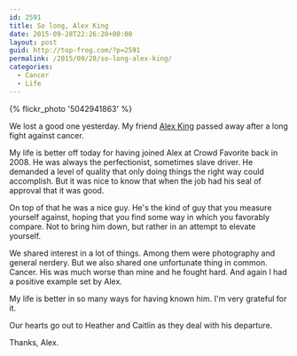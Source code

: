 ```yaml
---
id: 2591
title: So long, Alex King
date: 2015-09-28T22:26:20+00:00
layout: post
guid: http://top-frog.com/?p=2591
permalink: /2015/09/28/so-long-alex-king/
categories:
  - Cancer
  - Life
---
```


{% flickr_photo '5042941863' %} 

We lost a good one yesterday. My friend [Alex King](http://alexking.org) passed away after a long fight against cancer.

My life is better off today for having joined Alex at Crowd Favorite back in 2008. He was always the perfectionist, sometimes slave driver. He demanded a level of quality that only doing things the right way could accomplish. But it was nice to know that when the job had his seal of approval that it was good.

On top of that he was a nice guy. He's the kind of guy that you measure yourself against, hoping that you find some way in which you favorably compare. Not to bring him down, but rather in an attempt to elevate yourself.

We shared interest in a lot of things. Among them were photography and general nerdery. But we also shared one unfortunate thing in common. Cancer. His was much worse than mine and he fought hard. And again I had a positive example set by Alex.

My life is better in so many ways for having known him. I'm very grateful for it.

Our hearts go out to Heather and Caitlin as they deal with his departure.

Thanks, Alex.